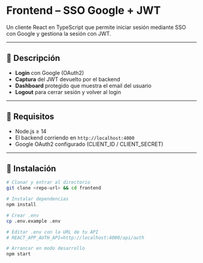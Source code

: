 # Frontend – SSO Google + JWT

Un cliente React en TypeScript que permite iniciar sesión mediante SSO con Google y gestiona la sesión con JWT.

---

## 📝 Descripción

- **Login** con Google (OAuth2)  
- **Captura** del JWT devuelto por el backend  
- **Dashboard** protegido que muestra el email del usuario  
- **Logout** para cerrar sesión y volver al login

---

## 🔧 Requisitos

- Node.js ≥ 14  
- El backend corriendo en `http://localhost:4000`  
- Google OAuth2 configurado (CLIENT_ID / CLIENT_SECRET)

---

## 🚀 Instalación

```bash
# Clonar y entrar al directorio
git clone <repo-url> && cd frontend

# Instalar dependencias
npm install

# Crear .env
cp .env.example .env

# Editar .env con la URL de tu API
# REACT_APP_AUTH_API=http://localhost:4000/api/auth

# Arrancar en modo desarrollo
npm start
